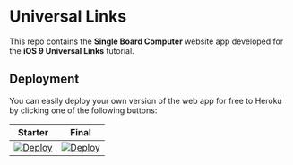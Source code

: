 # Universal Links

This repo contains the **Single Board Computer** website app developed for the **iOS 9 Universal Links** tutorial.

## Deployment

You can easily deploy your own version of the web app for free to Heroku by clicking one of the following buttons:

| Starter | Final |
|---------|-------|
| [![Deploy](https://www.herokucdn.com/deploy/button.svg)](https://heroku.com/deploy?template=https://github.com/BandoKal/universal-links/tree/starter) | [![Deploy](https://www.herokucdn.com/deploy/button.svg)](https://heroku.com/deploy?template=https://github.com/BandoKal/universal-links/tree/final) |
